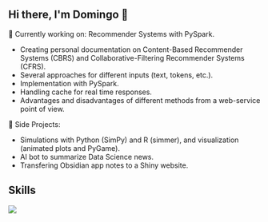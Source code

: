 ## Hi there, I'm Domingo 👋

🔭 Currently working on: Recommender Systems with PySpark.

+ Creating personal documentation on Content-Based Recommender Systems (CBRS) and Collaborative-Filtering Recommender Systems (CFRS).
+ Several approaches for different inputs (text, tokens, etc.).
+ Implementation with PySpark.
+ Handling cache for real time responses.
+ Advantages and disadvantages of different methods from a web-service point of view.

📝 Side Projects:

+ Simulations with Python (SimPy) and R (simmer), and visualization (animated plots and PyGame).
+ AI bot to summarize Data Science news.
+ Transfering Obsidian app notes to a Shiny website.


## Skills

<a href="https://skillicons.dev">
  <img src="https://skillicons.dev/icons?i=py,r,matlab,tensorflow,git,github,mysql,mongodb,latex" />
</a>
